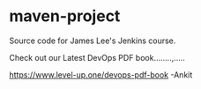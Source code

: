 # maven-project
Source code for James Lee's Jenkins course.

Check out our Latest DevOps PDF book........,.....

https://www.level-up.one/devops-pdf-book -Ankit
